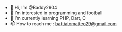 - 👋 Hi, I’m @Baddy2904
- 👀 I’m interested in programming and football
- 🌱 I’m currently learning PHP, Dart, C
- 📫 How to reach me : battiatomatteo29@gmail.com

<!---
Baddy2904/Baddy2904 is a ✨ special ✨ repository because its `README.md` (this file) appears on your GitHub profile.
You can click the Preview link to take a look at your changes.
--->

